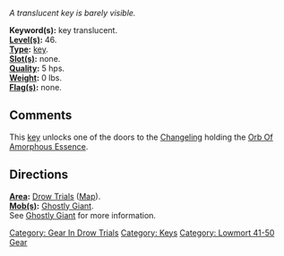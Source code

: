 *A translucent key is barely visible.*

**Keyword(s):** key translucent.  
**[Level(s)](Object_Level "wikilink"):** 46.  
**[Type](:Category:_Object_Types "wikilink"):**
[key](:Category:_Keys "wikilink").  
**[Slot(s)](Object_Slots "wikilink"):** none.  
**[Quality](Object_Quality "wikilink"):** 5 hps.  
**[Weight](Object_Weight "wikilink"):** 0 lbs.  
**[Flag(s)](:Category:_Object_Flags "wikilink"):** none.  

## Comments

This [key](:Category:_Keys "wikilink") unlocks one of the doors to the
[Changeling](Changeling "wikilink") holding the [Orb Of Amorphous
Essence](Orb_Of_Amorphous_Essence "wikilink").

## Directions

**[Area](:Category:_Areas "wikilink"):** [Drow
Trials](:Category:_Drow_Trials "wikilink")
([Map](Drow_Trials_Map "wikilink")).  
**[Mob(s)](:Category:_Mobs "wikilink"):** [Ghostly
Giant](Ghostly_Giant "wikilink").  
See [Ghostly Giant](Ghostly_Giant "wikilink") for more information.  

[Category: Gear In Drow
Trials](Category:_Gear_In_Drow_Trials "wikilink") [Category:
Keys](Category:_Keys "wikilink") [Category: Lowmort 41-50
Gear](Category:_Lowmort_41-50_Gear "wikilink")
